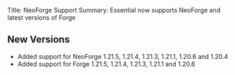 Title: NeoForge Support
Summary: Essential now supports NeoForge and latest versions of Forge

## New Versions
- Added support for NeoForge 1.21.5, 1.21.4, 1.21.3, 1.21.1, 1.20.6 and 1.20.4
- Added support for Forge 1.21.5, 1.21.4, 1.21.3, 1.21.1 and 1.20.6
